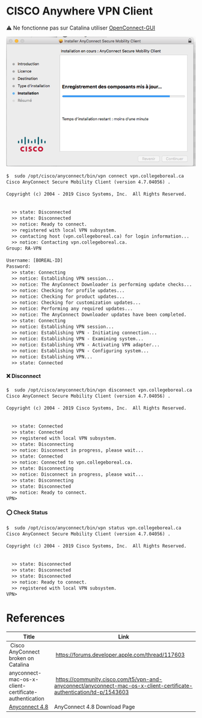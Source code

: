 # CISCO Anywhere VPN Client

:warning: Ne fonctionne pas sur Catalina utiliser [OpenConnect-GUI](https://openconnect.github.io/openconnect-gui)


![image](images/AnywhereMobilityClient.png)



```
$  sudo /opt/cisco/anyconnect/bin/vpn connect vpn.collegeboreal.ca
Cisco AnyConnect Secure Mobility Client (version 4.7.04056) .

Copyright (c) 2004 - 2019 Cisco Systems, Inc.  All Rights Reserved.


  >> state: Disconnected
  >> state: Disconnected
  >> notice: Ready to connect.
  >> registered with local VPN subsystem.
  >> contacting host (vpn.collegeboreal.ca) for login information...
  >> notice: Contacting vpn.collegeboreal.ca.
Group: RA-VPN

Username: [BOREAL-ID] 
Password: 
  >> state: Connecting
  >> notice: Establishing VPN session...
  >> notice: The AnyConnect Downloader is performing update checks...
  >> notice: Checking for profile updates...
  >> notice: Checking for product updates...
  >> notice: Checking for customization updates...
  >> notice: Performing any required updates...
  >> notice: The AnyConnect Downloader updates have been completed.
  >> state: Connecting
  >> notice: Establishing VPN session...
  >> notice: Establishing VPN - Initiating connection...
  >> notice: Establishing VPN - Examining system...
  >> notice: Establishing VPN - Activating VPN adapter...
  >> notice: Establishing VPN - Configuring system...
  >> notice: Establishing VPN...
  >> state: Connected
```


#### :x: Disconnect

```
$  sudo /opt/cisco/anyconnect/bin/vpn disconnect vpn.collegeboreal.ca
Cisco AnyConnect Secure Mobility Client (version 4.7.04056) .

Copyright (c) 2004 - 2019 Cisco Systems, Inc.  All Rights Reserved.


  >> state: Connected
  >> state: Connected
  >> registered with local VPN subsystem.
  >> state: Disconnecting
  >> notice: Disconnect in progress, please wait...
  >> state: Connected
  >> notice: Connected to vpn.collegeboreal.ca.
  >> state: Disconnecting
  >> notice: Disconnect in progress, please wait...
  >> state: Disconnecting
  >> state: Disconnected
  >> notice: Ready to connect.
VPN> 
```

#### :o: Check Status

```
$  sudo /opt/cisco/anyconnect/bin/vpn status vpn.collegeboreal.ca
Cisco AnyConnect Secure Mobility Client (version 4.7.04056) .

Copyright (c) 2004 - 2019 Cisco Systems, Inc.  All Rights Reserved.


  >> state: Disconnected
  >> state: Disconnected
  >> state: Disconnected
  >> notice: Ready to connect.
  >> registered with local VPN subsystem.
VPN> 
```

# References

| Title                               | Link                                             |
|-------------------------------------|--------------------------------------------------|
| Cisco AnyConnect broken on Catalina | https://forums.developer.apple.com/thread/117603 |
| anyconnect-mac-os-x-client-certificate-authentication | https://community.cisco.com/t5/vpn-and-anyconnect/anyconnect-mac-os-x-client-certificate-authentication/td-p/1543603 |
| [Anyconnect 4.8](https://www.cisco.com/c/en/us/td/docs/security/vpn_client/anyconnect/anyconnect48/release/notes/b_Release_Notes_AnyConnect_4_8.html) | AnyConnect 4.8 Download Page |


